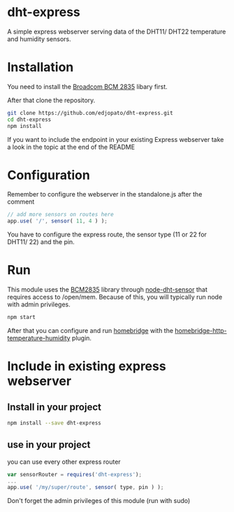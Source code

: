 # dht-express

A simple express webserver serving data of the DHT11/ DHT22 temperature and humidity sensors.

# Installation

You need to install the [Broadcom BCM 2835](http://www.airspayce.com/mikem/bcm2835/index.html) libary first.

After that clone the repository.
```bash
git clone https://github.com/edjopato/dht-express.git
cd dht-express
npm install
```

If you want to include the endpoint in your existing Express webserver take a look in the topic at the end of the README

# Configuration

Remember to configure the webserver in the standalone.js after the comment

```JavaScript
// add more sensors on routes here
app.use( '/', sensor( 11, 4 ) );
```

You have to configure the express route, the sensor type (11 or 22 for DHT11/ 22) and the pin.

# Run

This module uses the [BCM2835](http://www.airspayce.com/mikem/bcm2835/) library through [node-dht-sensor](https://www.npmjs.com/package/node-dht-sensor) that requires access to /open/mem. Because of this, you will typically run node with admin privileges.

```bash
npm start
```

After that you can configure and run [homebridge](https://www.npmjs.com/package/homebridge) with the [homebridge-http-temperature-humidity](https://www.npmjs.com/package/node-dht-sensor) plugin.

# Include in existing express webserver

## Install in your project
```bash
npm install --save dht-express
```

## use in your project
you can use every other express router

```JavaScript
var sensorRouter = requires('dht-express');
...
app.use( '/my/super/route', sensor( type, pin ) );
```

Don't forget the admin privileges of this module (run with sudo)
